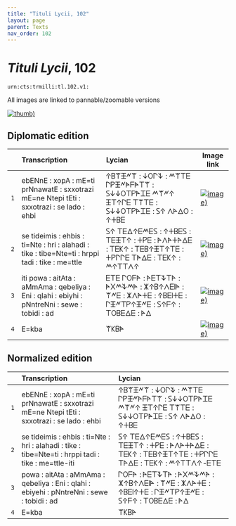 ```yaml
---
title: "Tituli Lycii, 102"
layout: page
parent: Texts
nav_order: 102
---
```




# *Tituli Lycii*, 102




`urn:cts:trmilli:tl.102.v1:`



All images are linked to pannable/zoomable versions

[![thumb)](http://www.homermultitext.org/iipsrv?IIIF=/project/homer/pyramidal/deepzoom/lycian/hc/v1/2007.02.0127.tif/full/200,/0/default.jpg)](http://www.homermultitext.org/ict2/?urn=urn:cite2:lycian:hc.v1:2007.02.0127)

## Diplomatic edition

|  | Transcription | Lycian | Image link |
| :---: | :------ | :------ | --- |
| `1` | ebENnE : xopA : mE=ti prNnawatE : sxxotrazi mE=ne Ntepi tEti : sxxotrazi : se lado : ehbi | 𐊁𐊂𐊚𐊑𐊏𐊚 : 𐊜𐊒𐊓𐊙 : 𐊎𐊚𐊗𐊆 𐊓𐊕𐊑𐊏𐊀𐊇𐊀𐊗𐊚 : 𐊖𐊜𐊜𐊒𐊗𐊕𐊀𐊈𐊆 𐊎𐊚𐊏𐊁 𐊑𐊗𐊁𐊓𐊆 𐊗𐊚𐊗𐊆 : 𐊖𐊜𐊜𐊒𐊗𐊕𐊀𐊈𐊆 : 𐊖𐊁 𐊍𐊀𐊅𐊒 : 𐊁𐊛𐊂𐊆 |[![image)](http://www.homermultitext.org/iipsrv?IIIF=/project/homer/pyramidal/deepzoom/lycian/hc/v1/2007.02.0127.tif/pct:1.031,7.949,97.12,29.74/100,/0/default.jpg)](http://www.homermultitext.org/ict2/?urn=urn:cite2:lycian:hc.v1:2007.02.0127@0.01031,0.07949,0.9712,0.2974) |
| `2` | se tideimis : ehbis : ti=Nte : hri : alahadi : tike : tibe=Nte=ti : hrppi tadi : tike : me=ttle | 𐊖𐊁 𐊗𐊆𐊅𐊁𐊆𐊎𐊆𐊖 : 𐊁𐊛𐊂𐊆𐊖 : 𐊗𐊆𐊑𐊗𐊁 : 𐊛𐊕𐊆 : 𐊀𐊍𐊀𐊛𐊀𐊅𐊆 : 𐊗𐊆𐊋𐊁 : 𐊗𐊆𐊂𐊁𐊑𐊗𐊁𐊗𐊆 : 𐊛𐊕𐊓𐊓𐊆 𐊗𐊀𐊅𐊆 : 𐊗𐊆𐊋𐊁 : 𐊎𐊁𐊗𐊗𐊍𐊁 |[![image)](http://www.homermultitext.org/iipsrv?IIIF=/project/homer/pyramidal/deepzoom/lycian/hc/v1/2007.02.0127.tif/pct:1.494,24.62,95.87,27.18/100,/0/default.jpg)](http://www.homermultitext.org/ict2/?urn=urn:cite2:lycian:hc.v1:2007.02.0127@0.01494,0.2462,0.9587,0.2718) |
| `3` | iti powa : aitAta : aMmAma : qebeliya : Eni : qlahi : ebiyhi : pNntreNni : sewe : tobidi : ad | 𐊆𐊗𐊆 𐊓𐊒𐊇𐊀 : 𐊀𐊆𐊗𐊙𐊗𐊀 : 𐊀𐊐𐊎𐊙𐊎𐊀 : 𐊌𐊁𐊂𐊁𐊍𐊆𐊊𐊀 : 𐊚𐊏𐊆 : 𐊌𐊍𐊀𐊛𐊆 : 𐊁𐊂𐊆𐊊𐊛𐊆 : 𐊓𐊑𐊏𐊗𐊕𐊁𐊑𐊏𐊆 : 𐊖𐊁𐊇𐊁 : 𐊗𐊒𐊂𐊆𐊅𐊆 : 𐊀𐊅 |[![image)](http://www.homermultitext.org/iipsrv?IIIF=/project/homer/pyramidal/deepzoom/lycian/hc/v1/2007.02.0127.tif/pct:1.814,41.79,95.55,28.97/100,/0/default.jpg)](http://www.homermultitext.org/ict2/?urn=urn:cite2:lycian:hc.v1:2007.02.0127@0.01814,0.4179,0.9555,0.2897) |
| `4` | E=kba | 𐊚𐊋𐊂𐊀 |[![image)](http://www.homermultitext.org/iipsrv?IIIF=/project/homer/pyramidal/deepzoom/lycian/hc/v1/2007.02.0127.tif/pct:86.59,61.28,13.23,28.97/100,/0/default.jpg)](http://www.homermultitext.org/ict2/?urn=urn:cite2:lycian:hc.v1:2007.02.0127@0.8659,0.6128,0.1323,0.2897) |

## Normalized edition

|  | Transcription | Lycian |
| :---: | :------ | :------ |
| `1` | ebENnE : xopA : mE=ti prNnawatE : sxxotrazi mE=ne Ntepi tEti : sxxotrazi : se lado : ehbi | 𐊁𐊂𐊚𐊑𐊏𐊚 : 𐊜𐊒𐊓𐊙 : 𐊎𐊚𐊗𐊆 𐊓𐊕𐊑𐊏𐊀𐊇𐊀𐊗𐊚 : 𐊖𐊜𐊜𐊒𐊗𐊕𐊀𐊈𐊆 𐊎𐊚𐊏𐊁 𐊑𐊗𐊁𐊓𐊆 𐊗𐊚𐊗𐊆 : 𐊖𐊜𐊜𐊒𐊗𐊕𐊀𐊈𐊆 : 𐊖𐊁 𐊍𐊀𐊅𐊒 : 𐊁𐊛𐊂𐊆 |
| `2` | se tideimis : ehbis : ti=Nte : hri : alahadi : tike : tibe=Nte=ti : hrppi tadi : tike : me=ttle-iti | 𐊖𐊁 𐊗𐊆𐊅𐊁𐊆𐊎𐊆𐊖 : 𐊁𐊛𐊂𐊆𐊖 : 𐊗𐊆𐊑𐊗𐊁 : 𐊛𐊕𐊆 : 𐊀𐊍𐊀𐊛𐊀𐊅𐊆 : 𐊗𐊆𐊋𐊁 : 𐊗𐊆𐊂𐊁𐊑𐊗𐊁𐊗𐊆 : 𐊛𐊕𐊓𐊓𐊆 𐊗𐊀𐊅𐊆 : 𐊗𐊆𐊋𐊁 : 𐊎𐊁𐊗𐊗𐊍𐊁-𐊆𐊗𐊆 |
| `3` | powa : aitAta : aMmAma : qebeliya : Eni : qlahi : ebiyehi : pNntreNni : sewe : tobidi : ad | 𐊓𐊒𐊇𐊀 : 𐊀𐊆𐊗𐊙𐊗𐊀 : 𐊀𐊐𐊎𐊙𐊎𐊀 : 𐊌𐊁𐊂𐊁𐊍𐊆𐊊𐊀 : 𐊚𐊏𐊆 : 𐊌𐊍𐊀𐊛𐊆 : 𐊁𐊂𐊆𐊊𐊁𐊛𐊆 : 𐊓𐊑𐊏𐊗𐊕𐊁𐊑𐊏𐊆 : 𐊖𐊁𐊇𐊁 : 𐊗𐊒𐊂𐊆𐊅𐊆 : 𐊀𐊅 |
| `4` | E=kba | 𐊚𐊋𐊂𐊀 |